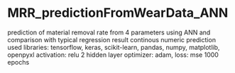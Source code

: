 # MRR_predictionFromWearData_ANN
prediction of material removal rate from 4 parameters using ANN and comparison with typical regression result
continous numeric prediction
used libraries:
tensorflow, keras, scikit-learn, pandas, numpy, matplotlib, openpyxl
activation: relu
2 hidden layer
optimizer: adam, loss: mse
1000 epochs
